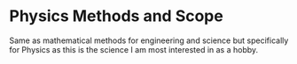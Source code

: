 <h1>Physics Methods and Scope</h1>

<p>
Same as mathematical methods for engineering and science but specifically for Physics as this is the science I am most interested in as a hobby.
</p>
